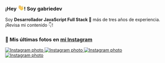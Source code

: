 <h3>¡Hey <img src="https://raw.githubusercontent.com/ABSphreak/ABSphreak/master/gifs/Hi.gif" width="20px" decondig="async">! Soy gabriedev</h3>

<p>Soy <strong>Desarrollador JavaScript Full Stack 🚀</strong> más de tres años de experiencia.<br />¡Revisa mi contenido 👇!</p>

### 📸 Mis últimas fotos en [mi Instagram](https://instagram.com/gabrie.dev)


<a href='https://instagram.com/p/CvMDAgtsm6j' target='_blank'>
  <img width='20%' src='https://instagram.flba2-1.fna.fbcdn.net/v/t51.2885-15/363283716_185057437893094_6434751601503753544_n.jpg?stp=dst-jpg_e15&_nc_ht=instagram.flba2-1.fna.fbcdn.net&_nc_cat=110&_nc_ohc=vZ-tMVz1PIIAX9GJ1_u&edm=APU89FABAAAA&ccb=7-5&oh=00_AfAHZG-9o_lTguBbGWb1kL4WUftWeUNPvnZzMH2nE7ydBg&oe=64C87F09&_nc_sid=bc0c2c' alt='Instagram photo' />
</a>
<a href='https://instagram.com/p/CtruQitPJU1' target='_blank'>
  <img width='20%' src='https://instagram.flba2-1.fna.fbcdn.net/v/t51.2885-15/354557634_595647665883083_2498794285121939883_n.jpg?stp=dst-jpg_e15_fr_s1080x1080&_nc_ht=instagram.flba2-1.fna.fbcdn.net&_nc_cat=111&_nc_ohc=uZFaaydRRGIAX-Rdnz6&edm=APU89FABAAAA&ccb=7-5&oh=00_AfB7x1Wi2evsbyqbc0IB4XZzrZENgpwFGLzLnkLT_XP0tw&oe=64C89463&_nc_sid=bc0c2c' alt='Instagram photo' />
</a>
<a href='https://instagram.com/p/CtrtZEhvfjK' target='_blank'>
  <img width='20%' src='https://instagram.flba2-1.fna.fbcdn.net/v/t51.2885-15/354566352_1280061536273536_3184760590463359796_n.jpg?stp=dst-jpg_e15&_nc_ht=instagram.flba2-1.fna.fbcdn.net&_nc_cat=104&_nc_ohc=c50YWR87gNwAX-9ieZD&edm=APU89FABAAAA&ccb=7-5&oh=00_AfDlzZEkgFS_Me_lf7DxNrYq-xn3xAUI-pjFNMCv6EWniw&oe=64C7F95C&_nc_sid=bc0c2c' alt='Instagram photo' />
</a>
<a href='https://instagram.com/p/CtDUXiGIwfW' target='_blank'>
  <img width='20%' src='https://instagram.flba2-1.fna.fbcdn.net/v/t51.2885-15/350888316_2281662725376540_4082540287140756007_n.jpg?stp=dst-jpg_e15&_nc_ht=instagram.flba2-1.fna.fbcdn.net&_nc_cat=100&_nc_ohc=aOfQ6pQlWVsAX_NhJSV&edm=APU89FABAAAA&ccb=7-5&oh=00_AfDCF4qCBAJV9X5RK1ID69caPwMF_jlDCc4dKlyGrcln_w&oe=64C8B998&_nc_sid=bc0c2c' alt='Instagram photo' />
</a>
